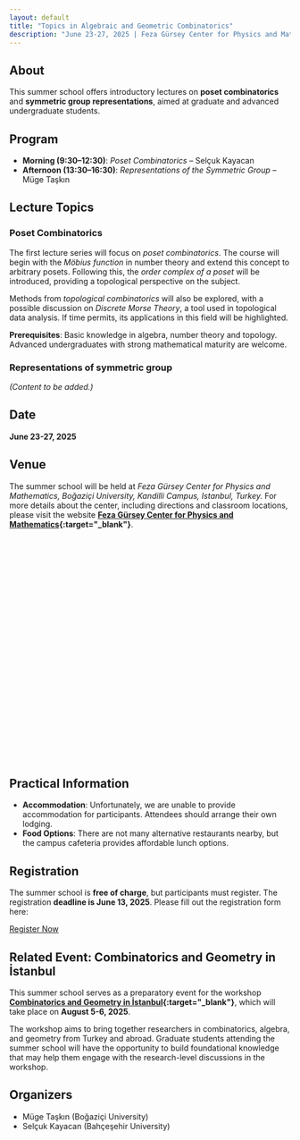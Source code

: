 ```yaml
---
layout: default
title: "Topics in Algebraic and Geometric Combinatorics"
description: "June 23-27, 2025 | Feza Gürsey Center for Physics and Mathematics"
---
```


## About  
This summer school offers introductory lectures on **poset combinatorics** and **symmetric group representations**, aimed at graduate and advanced undergraduate students. 

## Program  
- **Morning (9:30–12:30)**: *Poset Combinatorics* – Selçuk Kayacan  
- **Afternoon (13:30–16:30)**: *Representations of the Symmetric Group* – Müge Taşkın

## Lecture Topics  

### Poset Combinatorics  
The first lecture series will focus on *poset combinatorics*. The course will begin with the *Möbius function* in number theory and extend this concept to arbitrary posets. Following this, the *order complex of a poset* will be introduced, providing a topological perspective on the subject.  

Methods from *topological combinatorics* will also be explored, with a possible discussion on *Discrete Morse Theory*, a tool used in topological data analysis. If time permits, its applications in this field will be highlighted.  

**Prerequisites**: Basic knowledge in algebra, number theory and topology. Advanced undergraduates with strong mathematical maturity are welcome.

### Representations of symmetric group
*(Content to be added.)*

## Date
**June 23-27, 2025**

## Venue
The summer school will be held at *Feza Gürsey Center for Physics and Mathematics, Boğaziçi University, Kandilli Campus, Istanbul, Turkey.*
For more details about the center, including directions and classroom locations, please visit the website **[Feza Gürsey Center for Physics and Mathematics](https://fezagursey.bogazici.edu.tr/){:target="_blank"}**.
  
 
<!-- Leaflet CSS -->
<link rel="stylesheet" href="https://unpkg.com/leaflet@1.9.4/dist/leaflet.css" />

<!-- Leaflet JS -->
<script src="https://unpkg.com/leaflet@1.9.4/dist/leaflet.js"></script>

<div id="map" style="height: 400px;"></div>
<script src="assets/js/maps.js"></script> 

## Practical Information

  - **Accommodation**: Unfortunately, we are unable to provide accommodation for participants. Attendees should arrange their own lodging.
  - **Food Options**: There are not many alternative restaurants nearby, but the campus cafeteria provides affordable lunch options.

## Registration

The summer school is **free of charge**, but participants must register. The registration **deadline is June 13, 2025**. Please fill out the registration form here:
   
<div class="center-button">
    <a href="https://docs.google.com/forms/d/e/1FAIpQLScsgZBZobejpVYhxrhrgjJHpCwiMsBVJueXuywPzdut1NWDOA/viewform?usp=preview" target="_blank" class="btn">Register Now</a>
</div>

## Related Event: Combinatorics and Geometry in İstanbul  

This summer school serves as a preparatory event for the workshop **[Combinatorics and Geometry in İstanbul](https://cg-istanbul.github.io/cgi2025/){:target="_blank"}**, which will take place on **August 5-6, 2025**.  

The workshop aims to bring together researchers in combinatorics, algebra, and geometry from Turkey and abroad. Graduate students attending the summer school will have the opportunity to build foundational knowledge that may help them engage with the research-level discussions in the workshop.  

## Organizers    
- Müge Taşkın (Boğaziçi University)
- Selçuk Kayacan (Bahçeşehir University) 
